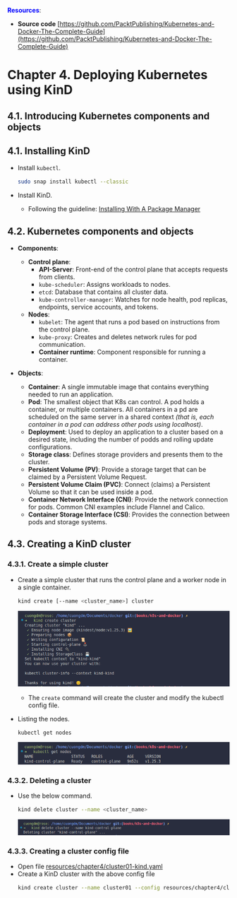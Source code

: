 **<span style="color:blue">Resources</span>**:
* **Source code** [https://github.com/PacktPublishing/Kubernetes-and-Docker-The-Complete-Guide](https://github.com/PacktPublishing/Kubernetes-and-Docker-The-Complete-Guide) 

# Chapter 4. Deploying Kubernetes using KinD
## 4.1. Introducing Kubernetes components and objects


## 4.1. Installing KinD
* Install `kubectl`.
  ```bash
  sudo snap install kubectl --classic
  ```

* Install KinD.
  * Following the guideline: [Installing With A Package Manager](https://kind.sigs.k8s.io/docs/user/quick-start/#installing-with-a-package-manager)
## 4.2. Kubernetes components and objects
* **Components**:
  * **Control plane**:
    * **API-Server**: Front-end of the control plane that accepts requests from clients.
    * `kube-scheduler`: Assigns workloads to nodes.
    * `etcd`: Database that contains all cluster data.
    * `kube-controller-manager`: Watches for node health, pod replicas, endpoints, service accounts, and tokens.
  * **Nodes**:
    * `kubelet`: The agent that runs a pod based on instructions from the control plane.
    * `kube-proxy`: Creates and deletes network rules for pod communication.
    * **Container runtime**: Component responsible for running a container.

* **Objects**:
  * **Container**: A single immutable image that contains everything needed to run an application.
  * **Pod**: The smallest object that K8s can control. A pod holds a container, or multiple containers. All containers in a pd are scheduled on the same server in a shared context _(that is, each container in a pod can address other pods using localhost)_.
  * **Deployment**: Used to deploy an application to a cluster based on a desired state, including the number of podds and rolling update configurations.
  * **Storage class**: Defines storage providers and presents them to the cluster.
  * **Persistent Volume (PV)**: Provide a storage target that can be claimed by a Persistent Volume Request.
  * **Persistent Volume Claim (PVC)**: Connect (claims) a Persistent Volume so that it can be used inside a pod.
  * **Container Network Interface (CNI)**: Provide the network connection for pods. Common CNI examples include Flannel and Calico.
  * **Container Storage Interface (CSI)**: Provides the connection between pods and storage systems.

## 4.3. Creating a KinD cluster
### 4.3.1. Create a simple cluster
* Create a simple cluster that runs the control plane and a worker node in a single container.
  ```bash
  kind create [--name <cluster_name>] cluster
  ```
  ![](./img/chap04/01.png)
  * The `create` command will create the cluster and modify the kubectl config file.

* Listing the nodes.
  ```bash
  kubectl get nodes
  ```
  ![](./img/chap04/02.png)

### 4.3.2. Deleting a cluster
* Use the below command.
  ```bash
  kind delete cluster --name <cluster_name>
  ```
  ![](./img/chap04/03.png)

### 4.3.3. Creating a cluster config file
* Open file [resources/chapter4/cluster01-kind.yaml](./resources/chapter4/cluster01-kind.yaml)
* Create a KinD cluster with the above config file
  ```bash
  kind create cluster --name cluster01 --config resources/chapter4/cluster01-kind.yaml
  ```